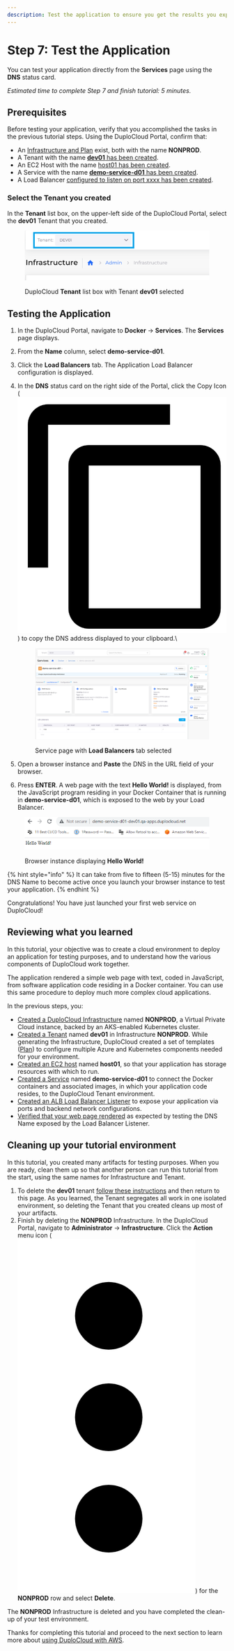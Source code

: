 ```yaml
---
description: Test the application to ensure you get the results you expect
---
```


# Step 7: Test the Application

You can test your application directly from the **Services** page using the **DNS** status card.

_Estimated time to complete Step 7 and finish tutorial: 5 minutes._

## Prerequisites

Before testing your application, verify that you accomplished the tasks in the previous tutorial steps.   Using the DuploCloud Portal, confirm that:

* An [Infrastructure and Plan](../step-1-infrastructure.md) exist, both with the name **NONPROD**.
* A Tenant with the name [**dev01** has been created](../step-2-tenant.md).
* An EC2 Host with the name [host01 has been created](step-4-create-ec2-host.md).
* A Service with the name [**demo-service-d01** has been created](step-5-create-app-via-docker-native.md).&#x20;
* A Load Balancer [configured to listen on port xxxx has been created](step-6-create-loadbalancer.md).

### Select the Tenant you created

In the **Tenant** list box, on the upper-left side of the DuploCloud Portal, select the **dev01** Tenant that you created.

<figure><img src="../../../.gitbook/assets/tenant_dev01 (3).png" alt=""><figcaption><p>DuploCloud <strong>Tenant</strong> list box with Tenant <strong>dev01</strong> selected</p></figcaption></figure>

## Testing the Application

1. In the DuploCloud Portal, navigate to **Docker** -> **Services**. The **Services** page displays.
2. From the **Name** column, select **demo-service-d01**.
3. Click the **Load Balancers** tab. The Application Load Balancer configuration is displayed.
4.  In the **DNS** status card on the right side of the Portal, click the Copy Icon ( <img src="../../../.gitbook/assets/copy_icon (1).png" alt="" data-size="line"> ) to copy the DNS address displayed to your clipboard.\


    <figure><img src="../../../.gitbook/assets/services new.png" alt=""><figcaption><p>Service page with <strong>Load Balancers</strong> tab selected<br></p></figcaption></figure>
5. Open a browser instance and **Paste** the DNS in the URL field of your browser.
6. Press **ENTER**. A web page with the text **Hello World!** is displayed, from the JavaScript program residing in your Docker Container that is running in **demo-service-d01**, which is exposed to the web by your Load Balancer.

<figure><img src="../../../.gitbook/assets/dockern.png" alt=""><figcaption><p>Browser instance displaying <strong>Hello World!</strong></p></figcaption></figure>

{% hint style="info" %}
It can take from five to fifteen (5-15) minutes for the DNS Name to become active once you launch your browser instance to test your application.
{% endhint %}

Congratulations! You have just launched your first web service on DuploCloud!

## Reviewing what you learned

In this tutorial, your objective was to create a cloud environment to deploy an application for testing purposes, and to understand how the various components of DuploCloud work together.&#x20;

The application rendered a simple web page with text, coded in JavaScript, from software application code residing in a Docker container. You can use this same procedure to deploy much more complex cloud applications.&#x20;

In the previous steps, you:

* [Created a DuploCloud Infrastructure](../step-1-infrastructure.md) named **NONPROD**, a Virtual Private Cloud instance, backed by an AKS-enabled Kubernetes cluster.&#x20;
* [Created a Tenant](../step-2-tenant.md) named **dev01** in Infrastructure **NONPROD**. While generating the Infrastructure, DuploCloud created a set of templates ([Plan](../step-1-infrastructure.md)) to configure multiple Azure and Kubernetes components needed for your environment.
* [Created an EC2 host](step-4-create-ec2-host.md) named **host01**, so that your application has storage resources with which to run.
* [Created a Service](step-5-create-app-via-docker-native.md) named **demo-service-d01** to connect the Docker containers and associated images, in which your application code resides, to the DuploCloud Tenant environment.
* [Created an ALB Load Balancer Listener](step-6-create-loadbalancer.md) to expose your application via ports and backend network configurations.&#x20;
* [Verified that your web page rendered](step-7-test-the-application.md#testing-the-application) as expected by testing the DNS Name exposed by the  Load Balancer Listener.

## Cleaning up your tutorial environment

In this tutorial, you created many artifacts for testing purposes. When you are ready, clean them up so that another person can run this tutorial from the start, using the same names for Infrastructure and Tenant.

1. To delete the **dev01** tenant [follow these instructions](../../../user-administration/access-control/tenant-access/deleting-a-tenant.md) and then return to this page. As you learned, the Tenant segregates all work in one isolated environment, so deleting the Tenant that you created cleans up most of your artifacts.
2. Finish by deleting the **NONPROD** Infrastructure. In the DuploCloud Portal, navigate to **Administrator** -> **Infrastructure**. Click the **Action** menu icon (<img src="../../../.gitbook/assets/image (4) (3).png" alt="" data-size="line">) for the **NONPROD** row and select **Delete**.&#x20;

The **NONPROD** Infrastructure is deleted and you have completed the clean-up of your test environment.

Thanks for completing this tutorial and proceed to the next section to learn more about [using DuploCloud with AWS](../../use-cases/).
